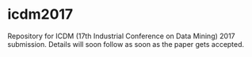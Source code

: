 # icdm2017
Repository for ICDM (17th Industrial Conference on Data Mining) 2017 submission.
Details will soon follow as soon as the paper gets accepted.
